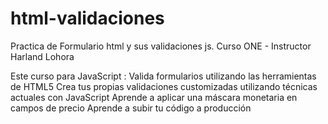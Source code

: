 # html-validaciones
Practica de Formulario html y sus validaciones js. Curso ONE - Instructor Harland Lohora

Este curso para JavaScript :
Valida formularios utilizando las herramientas de HTML5
Crea tus propias validaciones customizadas utilizando técnicas actuales con JavaScript
Aprende a aplicar una máscara monetaria en campos de precio
Aprende a subir tu código a producción
